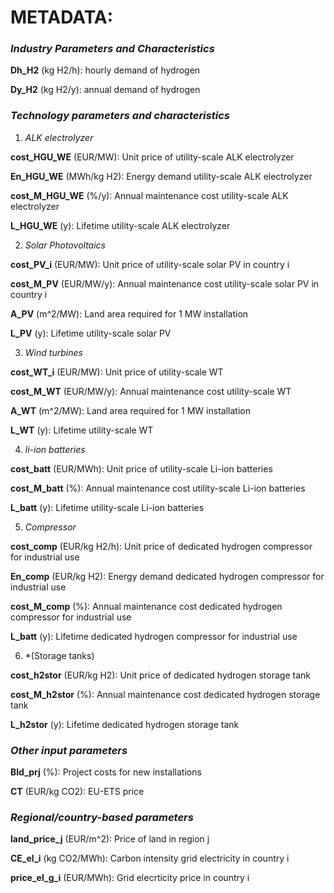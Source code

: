 # METADATA:

### *Industry Parameters and Characteristics*

**Dh_H2** (kg H2/h): hourly demand of hydrogen 

**Dy_H2** (kg H2/y): annual demand of hydrogen 

### *Technology parameters and characteristics*

1. *ALK electrolyzer*

**cost_HGU_WE** (EUR/MW): Unit price of utility-scale ALK electrolyzer

**En_HGU_WE** (MWh/kg H2): Energy demand utility-scale ALK electrolyzer

**cost_M_HGU_WE** (%/y): Annual maintenance cost utility-scale ALK electrolyzer

**L_HGU_WE** (y): Lifetime utility-scale ALK electrolyzer

2. *Solar Photovoltaics*

**cost_PV_i** (EUR/MW): Unit price of utility-scale solar PV in country i

**cost_M_PV** (EUR/MW/y): Annual maintenance cost utility-scale solar PV in country i

**A_PV** (m^2/MW): Land area required for 1 MW installation

**L_PV** (y): Lifetime utility-scale solar PV

3. *Wind turbines*

**cost_WT_i** (EUR/MW): Unit price of utility-scale WT

**cost_M_WT** (EUR/MW/y): Annual maintenance cost utility-scale WT

**A_WT** (m^2/MW): Land area required for 1 MW installation

**L_WT** (y): Lifetime utility-scale WT

4. *li-ion batteries*

**cost_batt** (EUR/MWh): Unit price of utility-scale Li-ion batteries

**cost_M_batt** (%): Annual maintenance cost utility-scale Li-ion batteries

**L_batt** (y): Lifetime utility-scale Li-ion batteries

5. *Compressor*

**cost_comp** (EUR/kg H2/h): Unit price of dedicated hydrogen compressor for industrial use

**En_comp** (EUR/kg H2): Energy demand dedicated hydrogen compressor for industrial use

**cost_M_comp** (%): Annual maintenance cost dedicated hydrogen compressor for industrial use

**L_batt** (y): Lifetime dedicated hydrogen compressor for industrial use

6. *(Storage tanks)

**cost_h2stor** (EUR/kg H2): Unit price of dedicated hydrogen storage tank

**cost_M_h2stor** (%): Annual maintenance cost dedicated hydrogen storage tank

**L_h2stor** (y): Lifetime dedicated hydrogen storage tank

### *Other input parameters*

**Bld_prj** (%): Project costs for new installations

**CT** (EUR/kg CO2): EU-ETS price 

### *Regional/country-based parameters*

**land_price_j** (EUR/m^2): Price of land in region j

**CE_el_i** (kg CO2/MWh): Carbon intensity grid electricity in country i 

**price_el_g_i** (EUR/MWh): Grid elecrticity price in country i 

